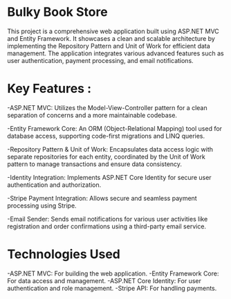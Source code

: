 # Bulky Book Store

This project is a comprehensive web application built using ASP.NET MVC and Entity Framework. 
It showcases a clean and scalable architecture by implementing the Repository Pattern and Unit of Work for efficient data management. 
The application integrates various advanced features such as user authentication, payment processing, and email notifications. 

# Key Features : 

-ASP.NET MVC: Utilizes the Model-View-Controller pattern for a clean separation of concerns and a more maintainable codebase.

-Entity Framework Core: An ORM (Object-Relational Mapping) tool used for database access, supporting code-first migrations and LINQ queries.

-Repository Pattern & Unit of Work: Encapsulates data access logic with separate repositories for each entity, coordinated by the Unit of Work pattern to manage transactions and ensure data consistency.

-Identity Integration: Implements ASP.NET Core Identity for secure user authentication and authorization.

-Stripe Payment Integration: Allows secure and seamless payment processing using Stripe.

-Email Sender: Sends email notifications for various user activities like registration and order confirmations using a third-party email service.

# Technologies Used
-ASP.NET MVC: For building the web application.
-Entity Framework Core: For data access and management.
-ASP.NET Core Identity: For user authentication and role management.
-Stripe API: For handling payments.

